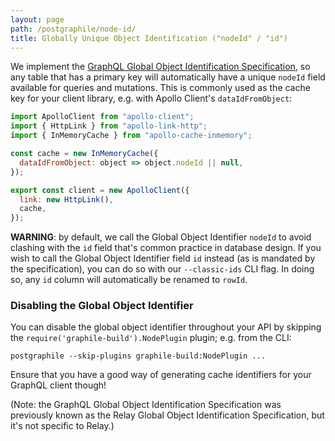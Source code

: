 ```yaml
---
layout: page
path: /postgraphile/node-id/
title: Globally Unique Object Identification ("nodeId" / "id")
---
```


We implement the
[GraphQL Global Object Identification Specification](https://facebook.github.io/relay/graphql/objectidentification.htm),
so any table that has a primary key will automatically have a unique `nodeId`
field available for queries and mutations. This is commonly used as the cache
key for your client library, e.g. with Apollo Client's `dataIdFromObject`:

```js {6}
import ApolloClient from "apollo-client";
import { HttpLink } from "apollo-link-http";
import { InMemoryCache } from "apollo-cache-inmemory";

const cache = new InMemoryCache({
  dataIdFromObject: object => object.nodeId || null,
});

export const client = new ApolloClient({
  link: new HttpLink(),
  cache,
});
```

**WARNING**: by default, we call the Global Object Identifier `nodeId` to avoid
clashing with the `id` field that's common practice in database design. If you
wish to call the Global Object Identifier field `id` instead (as is mandated by
the specification), you can do so with our `--classic-ids` CLI flag. In doing
so, any `id` column will automatically be renamed to `rowId`.

### Disabling the Global Object Identifier

You can disable the global object identifier throughout your API by skipping the
`require('graphile-build').NodePlugin` plugin; e.g. from the CLI:

```
postgraphile --skip-plugins graphile-build:NodePlugin ...
```

Ensure that you have a good way of generating cache identifiers for your GraphQL
client though!

(Note: the GraphQL Global Object Identification Specification was previously
known as the Relay Global Object Identification Specification, but it's not
specific to Relay.)
